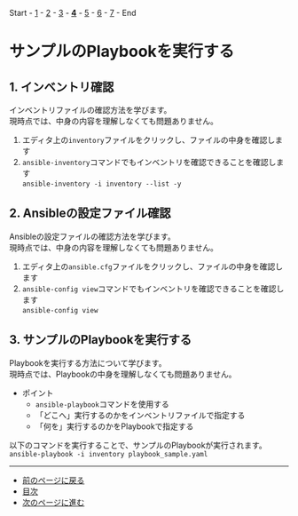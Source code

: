 Start - [1](step1.md) - [2](step2.md) - [3](step3.md) - [**4**](step4.md) - [5](step5.md) - [6](step6.md) - [7](step7.md) - End

# サンプルのPlaybookを実行する

## 1. インベントリ確認

インベントリファイルの確認方法を学びます。  
現時点では、中身の内容を理解しなくても問題ありません。

1. エディタ上の`inventory`ファイルをクリックし、ファイルの中身を確認します
2. `ansible-inventory`コマンドでもインベントリを確認できることを確認します  
`ansible-inventory -i inventory --list -y`

## 2. Ansibleの設定ファイル確認

Ansibleの設定ファイルの確認方法を学びます。  
現時点では、中身の内容を理解しなくても問題ありません。

1. エディタ上の`ansible.cfg`ファイルをクリックし、ファイルの中身を確認します
2. `ansible-config view`コマンドでもインベントリを確認できることを確認します  
`ansible-config view`

## 3. サンプルのPlaybookを実行する

Playbookを実行する方法について学びます。  
現時点では、Playbookの中身を理解しなくても問題ありません。

* ポイント
    * `ansible-playbook`コマンドを使用する
    * 「どこへ」実行するのかをインベントリファイルで指定する
    * 「何を」実行するのかをPlaybookで指定する

以下のコマンドを実行することで、サンプルのPlaybookが実行されます。  
`ansible-playbook -i inventory playbook_sample.yaml`

---

- [前のページに戻る](step3.md)
- [目次](README.md)
- [次のページに進む](step5.md)
